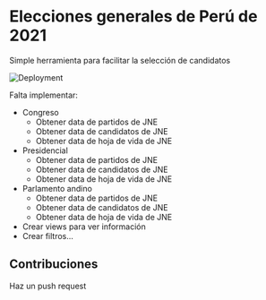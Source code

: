 # Elecciones generales de Perú de 2021
Simple herramienta para facilitar la selección de candidatos

![Deployment](https://github.com/AndreCL/eleccionesperu2021/workflows/Deployment/badge.svg)

Falta implementar:
* Congreso
    * Obtener data de partidos de JNE
    * Obtener data de candidatos de JNE
    * Obtener data de hoja de vida de JNE
* Presidencial
    * Obtener data de partidos de JNE
    * Obtener data de candidatos de JNE
    * Obtener data de hoja de vida de JNE
* Parlamento andino
    * Obtener data de partidos de JNE
    * Obtener data de candidatos de JNE
    * Obtener data de hoja de vida de JNE
* Crear views para ver información
* Crear filtros...

## Contribuciones
Haz un push request
